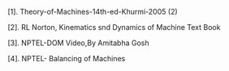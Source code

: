 [1]. Theory-of-Machines-14th-ed-Khurmi-2005 (2)

[2]. RL Norton, Kinematics snd Dynamics of Machine Text Book

[3]. NPTEL-DOM Video,By Amitabha Gosh

[4]. NPTEL- Balancing of Machines
